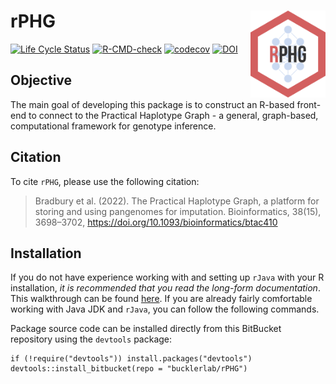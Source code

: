# rPHG <img src="man/figures/logo.png" align="right" width="120" />

[![Life Cycle Status](https://img.shields.io/badge/lifecycle-maturing-blue.svg)](https://www.tidyverse.org/lifecycle/#maturing) [![R-CMD-check](https://github.com/maize-genetics/rPHG/actions/workflows/check-standard.yaml/badge.svg)](https://github.com/maize-genetics/rPHG/actions/workflows/check-standard.yaml) [![codecov](https://codecov.io/gh/maize-genetics/rPHG/branch/master/graph/badge.svg?token=4D0JSKT0UC)](https://codecov.io/gh/maize-genetics/rPHG) [![DOI](https://img.shields.io/badge/Bioinformatics-10.1093%2Fbioinformatics%2Fbtac410-brightgreen)](https://doi.org/10.1093/bioinformatics/btac410)

## Objective
The main goal of developing this package is to construct an R-based front-end to connect to the Practical Haplotype Graph - a general, graph-based, computational framework for genotype inference.

## Citation
To cite `rPHG`, please use the following citation:

> Bradbury et al. (2022). The Practical Haplotype Graph, a platform for storing and using pangenomes for imputation. Bioinformatics, 38(15), 3698–3702, https://doi.org/10.1093/bioinformatics/btac410

## Installation
If you do not have experience working with and setting up `rJava` with your R installation, *it is recommended that you read the long-form documentation*. This walkthrough can be found [here](https://rphg.maizegenetics.net/articles/rphg_walkthrough.html). If you are already fairly comfortable working with Java JDK and `rJava`, you can follow the following commands.

Package source code can be installed directly from this BitBucket repository using the `devtools` package:

```{r}
if (!require("devtools")) install.packages("devtools")
devtools::install_bitbucket(repo = "bucklerlab/rPHG")
```
